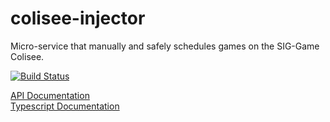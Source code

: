 # colisee-injector
Micro-service that manually and safely schedules games on the SIG-Game Colisee.

[![Build Status](https://travis-ci.org/siggame/colisee-injector.svg?branch=master)](https://travis-ci.org/siggame/colisee-injector)

[API Documentation](https://siggame.github.io/colisee-injector/docs/api/)  
[Typescript Documentation](https://siggame.github.io/colisee-injector/docs/ts/)  

